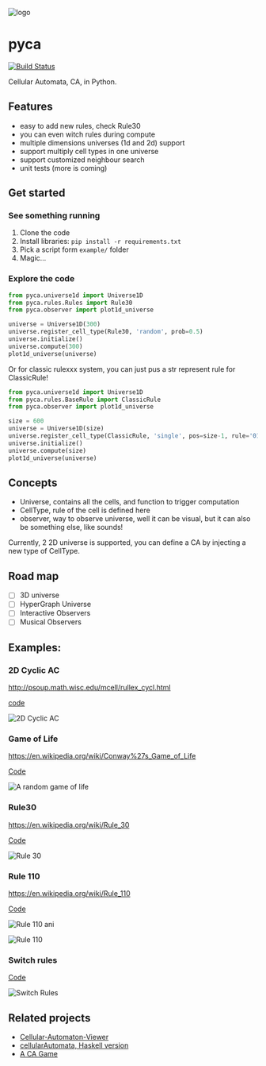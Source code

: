 ![logo](./assets/logo_small.png) 
# pyca 

[![Build Status](https://travis-ci.com/wangzhe3224/pyca.svg?branch=master)](https://travis-ci.com/wangzhe3224/pyca)

Cellular Automata, CA, in Python.

## Features

- easy to add new rules, check Rule30
- you can even witch rules during compute
- multiple dimensions universes (1d and 2d) support
- support multiply cell types in one universe
- support customized neighbour search 
- unit tests (more is coming)

## Get started
### See something running
1. Clone the code
2. Install libraries: `pip install -r requirements.txt`
3. Pick a script form `example/` folder
4. Magic...
### Explore the code
```python
from pyca.universe1d import Universe1D
from pyca.rules.Rules import Rule30
from pyca.observer import plot1d_universe

universe = Universe1D(300)
universe.register_cell_type(Rule30, 'random', prob=0.5)
universe.initialize()
universe.compute(300)
plot1d_universe(universe)
```

Or for classic rulexxx system, you can just pus a str represent rule for ClassicRule!

```python
from pyca.universe1d import Universe1D
from pyca.rules.BaseRule import ClassicRule
from pyca.observer import plot1d_universe

size = 600
universe = Universe1D(size)
universe.register_cell_type(ClassicRule, 'single', pos=size-1, rule='01101110')  # Rule110 here
universe.initialize()
universe.compute(size)
plot1d_universe(universe)
```

## Concepts

- Universe, contains all the cells, and function to trigger computation
- CellType, rule of the cell is defined here
- observer, way to observe universe, well it can be visual, but it can also be something else, like sounds!

Currently, 2 2D universe is supported, you can define a CA by injecting a 
new type of CellType. 

## Road map

- [ ] 3D universe
- [ ] HyperGraph Universe
- [ ] Interactive Observers
- [ ] Musical Observers

## Examples:

### 2D Cyclic AC

http://psoup.math.wisc.edu/mcell/rullex_cycl.html

[code](./example/2dCyclicAC.py)

![2D Cyclic AC](./assets/2d_cyclic_ac.gif)

### Game of Life

https://en.wikipedia.org/wiki/Conway%27s_Game_of_Life

[Code](./example/game_of_life.py)

![A random game of life](./assets/game_of_life.gif)

### Rule30

https://en.wikipedia.org/wiki/Rule_30

[Code](./example/rule30.py)

![Rule 30](./assets/rule30.png)

### Rule 110

https://en.wikipedia.org/wiki/Rule_110

[Code](./example/rule110.py)

![Rule 110 ani](./assets/rule110_animtion.gif)

![Rule 110](./assets/rule110.png)

### Switch rules

[Code](./example/switch_rules.py)

![Switch Rules](./assets/switch_rules.png)


## Related projects

- [Cellular-Automaton-Viewer](https://github.com/jedlimlx/Cellular-Automaton-Viewer)
- [cellularAutomata, Haskell version](https://github.com/bollu/cellularAutomata)
- [A CA Game](https://sandspiel.club/)
